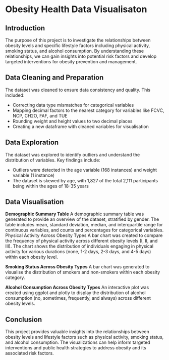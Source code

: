 # Obesity Health Data Visualisaton

## Introduction
The purpose of this project is to investigate the relationships between obesity levels and specific lifestyle factors including physical activity, smoking status, and alcohol consumption. By understanding these relationships, we can gain insights into potential risk factors and develop targeted interventions for obesity prevention and management.

## Data Cleaning and Preparation
The dataset was cleaned to ensure data consistency and quality. This included:

- Correcting data type mismatches for categorical variables
- Mapping decimal factors to the nearest category for variables like FCVC, NCP, CH2O, FAF, and TUE
- Rounding weight and height values to two decimal places
- Creating a new dataframe with cleaned variables for visualisation

## Data Exploration
The dataset was explored to identify outliers and understand the distribution of variables. Key findings include:

- Outliers were detected in the age variable (168 instances) and weight variable (1 instance)
- The dataset is skewed by age, with 1,827 of the total 2,111 participants being within the ages of 18-35 years

## Data Visualisation

**Demographic Summary Table**
A demographic summary table was generated to provide an overview of the dataset, stratified by gender. The table includes mean, standard deviation, median, and interquartile range for continuous variables, and counts and percentages for categorical variables.
Physical Activity Across Obesity Types
A bar chart was created to compare the frequency of physical activity across different obesity levels (I, II, and III). The chart shows the distribution of individuals engaging in physical activity for various durations (none, 1-2 days, 2-3 days, and 4-5 days) within each obesity level.

**Smoking Status Across Obesity Types**
A bar chart was generated to visualise the distribution of smokers and non-smokers within each obesity category. 

**Alcohol Consumption Across Obesity Types**
An interactive plot was created using ggplot and plotly to display the distribution of alcohol consumption (no, sometimes, frequently, and always) across different obesity levels.

## Conclusion
This project provides valuable insights into the relationships between obesity levels and lifestyle factors such as physical activity, smoking status, and alcohol consumption. The visualizations can help inform targeted interventions and public health strategies to address obesity and its associated risk factors.
